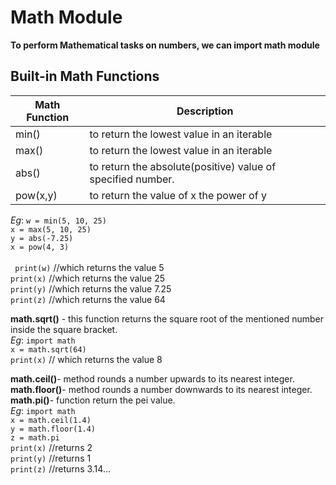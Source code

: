# Math Module

**To perform Mathematical tasks on numbers, we can import math module**

## Built-in Math Functions

| **Math Function** | **Description** |
|---------------|-----------------|
| min() | to return the lowest value in an iterable |
| max() | to return the  lowest value in an iterable |
| abs() | to return the absolute(positive) value of specified number. |
| pow(x,y) | to return the value of x the power of y |

*Eg*: 	```w = min(5, 10, 25)``` <br />
		```x = max(5, 10, 25)``` <br />
		```y = abs(-7.25)``` <br />
		```x = pow(4, 3)``` <br />
<br />	``` ```
		```print(w)``` //which returns the value 5  <br />
		```print(x)``` //which returns the value 25 <br />
		```print(y)``` //which returns the value 7.25 <br />
		```print(z)``` //which returns the value 64


**math.sqrt()** - this function returns the square root of the mentioned number inside the square bracket. <br />
	*Eg*:	```import math``` <br />
			```x = math.sqrt(64)``` <br />
			```print(x)``` // which returns the value 8

**math.ceil()**- method rounds a number upwards to its nearest integer. <br />
**math.floor()**- method rounds a number downwards to its nearest integer. <br />
**math.pi()**- function return the pei value. <br />
	*Eg*:	```import math``` <br />
			```x = math.ceil(1.4)``` <br />
			```y = math.floor(1.4)``` <br />
			```z = math.pi``` <br />
			```print(x)``` //returns 2 <br />
			```print(y)``` //returns 1 <br />
			```print(z)``` //returns 3.14...